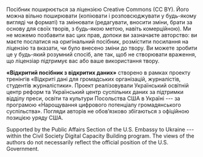 
Посібник поширюється за ліцензією Creative Commons (CC BY).
Його  можна вільно поширювати (копіювати і розповсюджувати у будь-якому вигляді чи форматі)
та змінювати (редагувати, вносити зміни, брати за основу для своїх творів, з будь-якою метою, навіть комерційною).
Ми не можемо позбавити вас цих прав, допоки ви зазначаєте авторство:
ви маєте послатися на оригінальний посібник, розмістити посилання на ліцензію та вказати,
чи було внесено зміни до твору. Ви можете зробити це у будь-який розумний спосіб, але так,
 щоб не створювати враження, що ліцензіар підтримує вас або ваше використання твору.

**«Відкритий посібник з відкритих даних»** створено в рамках проекту
тренінгів «Відкриті дані для громадських організацій, журналістів,
студентів журналістики». Проект реалізовували Український освітній центр
реформ та Український центр суспільних даних за підтримки відділу
преси, освіти та культури Посольства США в Україні --- за програмою
«Нарощування цифрового потенціалу громадянського суспільства». Погляди
авторів не обов’язково збігаються з офіційною позицією уряду США.

Supported by the Public Affairs Section of the U.S. Embassy to Ukraine ---
within the Civil Society Digital Capacity Building program. The views of
the authors do not necessarily reflect the official position of the U.S.
Government.
